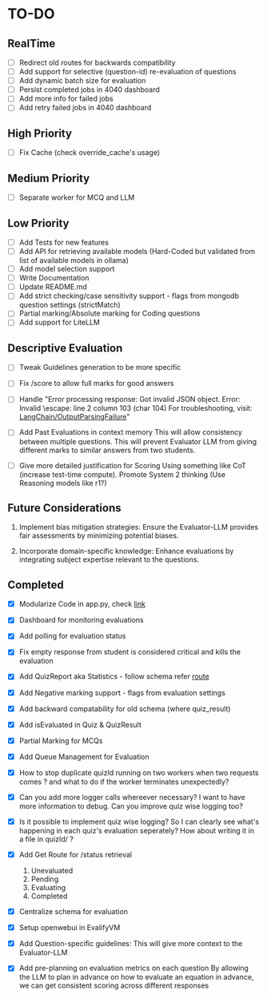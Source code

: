 # TO-DO

## RealTime

- [ ] Redirect old routes for backwards compatibility
- [ ] Add support for selective (question-id) re-evaluation of questions
- [ ] Add dynamic batch size for evaluation
- [ ] Persist completed jobs in 4040 dashboard
- [ ] Add more info for failed jobs
- [ ] Add retry failed jobs in 4040 dashboard

## High Priority

- [ ] Fix Cache (check override_cache's usage)

## Medium Priority

- [ ] Separate worker for MCQ and LLM

## Low Priority

- [ ] Add Tests for new features
- [ ] Add API for retrieving available models (Hard-Coded but validated from list of available models in ollama)
- [ ] Add model selection support
- [ ] Write Documentation
- [ ] Update README.md
- [ ] Add strict checking/case sensitivity support - flags from mongodb question settings (strictMatch)
- [ ] Partial marking/Absolute marking for Coding questions
- [ ] Add support for LiteLLM

## Descriptive Evaluation

- [ ] Tweak Guidelines generation to be more specific
- [ ] Fix /score to allow full marks for good answers
- [ ] Handle "Error processing response: Got invalid JSON object. Error: Invalid \escape: line 2 column 103 (char 104)
  For troubleshooting,
  visit: [LangChain/OutputParsingFailure](https://python.langchain.com/docs/troubleshooting/errors/OUTPUT_PARSING_FAILURE)"
- [ ] Add Past Evaluations in context memory
  This will allow consistency between multiple questions.
  This will prevent Evaluator LLM from giving different marks to similar answers from two students.

- [ ] Give more detailed justification for Scoring
  Using something like CoT (increase test-time compute). Promote System 2 thinking
  (Use Reasoning models like r1?)

## Future Considerations

1. Implement bias mitigation strategies:
   Ensure the Evaluator-LLM provides fair assessments by minimizing potential biases.

2. Incorporate domain-specific knowledge:
   Enhance evaluations by integrating subject expertise relevant to the questions.

## Completed

- [x] Modularize Code in app.py, check [link](https://www.perplexity.ai/search/how-to-seperate-fastapi-app-sa-g3nbxnGiSVuFmxorRrnWEA)
- [x] Dashboard for monitoring evaluations
- [x] Add polling for evaluation status
- [x] Fix empty response from student is considered critical and kills the evaluation
- [x] Add QuizReport aka Statistics - follow schema refer [route](https://github.com/Aksaykanthan/evalify/blob/main/src/app/api/staff/result/route.ts)
- [x] Add Negative marking support - flags from evaluation settings
- [x] Add backward compatability for old schema (where quiz_result)
- [x] Add isEvaluated in Quiz & QuizResult
- [x] Partial Marking for MCQs
- [x] Add Queue Management for Evaluation
- [x] How to stop duplicate quizId running on two workers when two requests comes ? and what to do if the worker terminates unexpectedly?
- [x] Can you add more logger calls whereever necessary? I want to have more information to debug. Can you improve quiz wise logging too?
- [x] Is it possible to implement quiz wise logging? So I can clearly see what's happening in each quiz's evaluation seperately? How about writing it in a file in quizId/ ?

- [x] Add Get Route for /status retrieval
  1. Unevaluated
  2. Pending
  3. Evaluating
  4. Completed
- [x] Centralize schema for evaluation
- [x] Setup openwebui in EvalifyVM
- [x] Add Question-specific guidelines:
  This will give more context to the Evaluator-LLM

- [x] Add pre-planning on evaluation metrics on each question
  By allowing the LLM to plan in advance on how to evaluate an equation in advance,
  we can get consistent scoring across different responses
